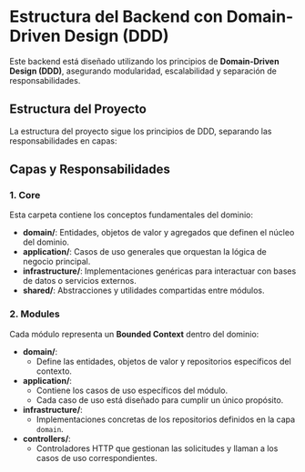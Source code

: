 # Estructura del Backend con Domain-Driven Design (DDD)

Este backend está diseñado utilizando los principios de **Domain-Driven Design (DDD)**, asegurando modularidad, escalabilidad y separación de responsabilidades.

## Estructura del Proyecto

La estructura del proyecto sigue los principios de DDD, separando las responsabilidades en capas:


## Capas y Responsabilidades

### 1. Core

Esta carpeta contiene los conceptos fundamentales del dominio:

- **domain/**: Entidades, objetos de valor y agregados que definen el núcleo del dominio.
- **application/**: Casos de uso generales que orquestan la lógica de negocio principal.
- **infrastructure/**: Implementaciones genéricas para interactuar con bases de datos o servicios externos.
- **shared/**: Abstracciones y utilidades compartidas entre módulos.

### 2. Modules

Cada módulo representa un **Bounded Context** dentro del dominio:

- **domain/**:
  - Define las entidades, objetos de valor y repositorios específicos del contexto.
- **application/**:
  - Contiene los casos de uso específicos del módulo.
  - Cada caso de uso está diseñado para cumplir un único propósito.
- **infrastructure/**:
  - Implementaciones concretas de los repositorios definidos en la capa `domain`.
- **controllers/**:
  - Controladores HTTP que gestionan las solicitudes y llaman a los casos de uso correspondientes.
